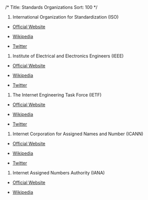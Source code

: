 /*
Title: Standards Organizations
Sort: 100
*/

1. International Organization for Standardization (ISO)

* [Official Website](https://www.iso.org/home.html)

* [Wikipedia](https://en.wikipedia.org/wiki/International_Organization_for_Standardization)

* [Twitter](https://twitter.com/isostandards)

1. Institute of Electrical and Electronics Engineers (IEEE)

* [Official Website](https://www.ieee.org/index.html)

* [Wikipedia](https://en.wikipedia.org/wiki/Institute_of_Electrical_and_Electronics_Engineers)

* [Twitter](https://twitter.com/IEEEorg)

1. The Internet Engineering Task Force (IETF)

* [Official Website](https://www.ietf.org/)

* [Wikipedia](https://en.wikipedia.org/wiki/Internet_Engineering_Task_Force)

* [Twitter](https://twitter.com/ietf)

1. Internet Corporation for Assigned Names and Number (ICANN)

* [Official Website](https://www.icann.org/)

* [Wikipedia](https://en.wikipedia.org/wiki/ICANN)

* [Twitter](https://twitter.com/ICANN)

1. Internet Assigned Numbers Authority (IANA)

* [Official Website](https://www.iana.org/)

* [Wikipedia](https://en.wikipedia.org/wiki/Internet_Assigned_Numbers_Authority)

